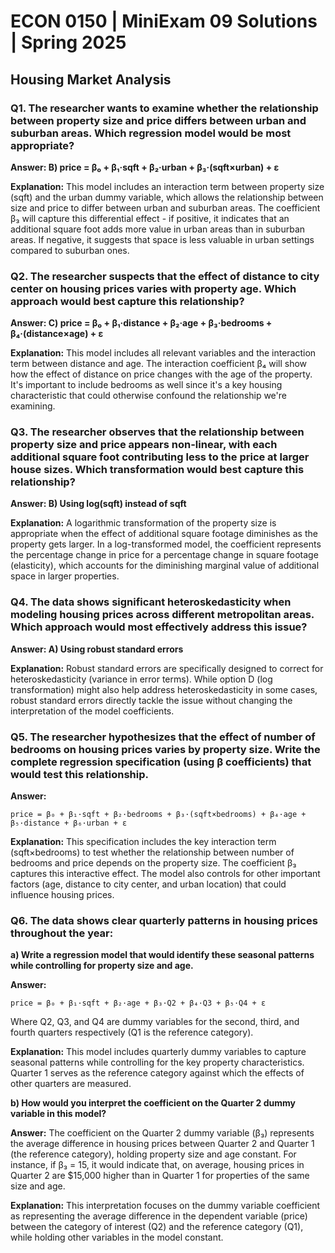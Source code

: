 # ECON 0150 | MiniExam 09 Solutions | Spring 2025

## Housing Market Analysis

### Q1. The researcher wants to examine whether the relationship between property size and price differs between urban and suburban areas. Which regression model would be most appropriate?

**Answer: B) price = β₀ + β₁·sqft + β₂·urban + β₃·(sqft×urban) + ε**

**Explanation:** This model includes an interaction term between property size (sqft) and the urban dummy variable, which allows the relationship between size and price to differ between urban and suburban areas. The coefficient β₃ will capture this differential effect - if positive, it indicates that an additional square foot adds more value in urban areas than in suburban areas. If negative, it suggests that space is less valuable in urban settings compared to suburban ones.

### Q2. The researcher suspects that the effect of distance to city center on housing prices varies with property age. Which approach would best capture this relationship?

**Answer: C) price = β₀ + β₁·distance + β₂·age + β₃·bedrooms + β₄·(distance×age) + ε**

**Explanation:** This model includes all relevant variables and the interaction term between distance and age. The interaction coefficient β₄ will show how the effect of distance on price changes with the age of the property. It's important to include bedrooms as well since it's a key housing characteristic that could otherwise confound the relationship we're examining.

### Q3. The researcher observes that the relationship between property size and price appears non-linear, with each additional square foot contributing less to the price at larger house sizes. Which transformation would best capture this relationship?

**Answer: B) Using log(sqft) instead of sqft**

**Explanation:** A logarithmic transformation of the property size is appropriate when the effect of additional square footage diminishes as the property gets larger. In a log-transformed model, the coefficient represents the percentage change in price for a percentage change in square footage (elasticity), which accounts for the diminishing marginal value of additional space in larger properties.

### Q4. The data shows significant heteroskedasticity when modeling housing prices across different metropolitan areas. Which approach would most effectively address this issue?

**Answer: A) Using robust standard errors**

**Explanation:** Robust standard errors are specifically designed to correct for heteroskedasticity (variance in error terms). While option D (log transformation) might also help address heteroskedasticity in some cases, robust standard errors directly tackle the issue without changing the interpretation of the model coefficients.

### Q5. The researcher hypothesizes that the effect of number of bedrooms on housing prices varies by property size. Write the complete regression specification (using β coefficients) that would test this relationship.

**Answer:** 
```
price = β₀ + β₁·sqft + β₂·bedrooms + β₃·(sqft×bedrooms) + β₄·age + β₅·distance + β₆·urban + ε
```

**Explanation:** This specification includes the key interaction term (sqft×bedrooms) to test whether the relationship between number of bedrooms and price depends on the property size. The coefficient β₃ captures this interactive effect. The model also controls for other important factors (age, distance to city center, and urban location) that could influence housing prices.

### Q6. The data shows clear quarterly patterns in housing prices throughout the year:

**a) Write a regression model that would identify these seasonal patterns while controlling for property size and age.**

**Answer:**
```
price = β₀ + β₁·sqft + β₂·age + β₃·Q2 + β₄·Q3 + β₅·Q4 + ε
```
Where Q2, Q3, and Q4 are dummy variables for the second, third, and fourth quarters respectively (Q1 is the reference category).

**Explanation:** This model includes quarterly dummy variables to capture seasonal patterns while controlling for the key property characteristics. Quarter 1 serves as the reference category against which the effects of other quarters are measured.

**b) How would you interpret the coefficient on the Quarter 2 dummy variable in this model?**

**Answer:** The coefficient on the Quarter 2 dummy variable (β₃) represents the average difference in housing prices between Quarter 2 and Quarter 1 (the reference category), holding property size and age constant. For instance, if β₃ = 15, it would indicate that, on average, housing prices in Quarter 2 are $15,000 higher than in Quarter 1 for properties of the same size and age.

**Explanation:** This interpretation focuses on the dummy variable coefficient as representing the average difference in the dependent variable (price) between the category of interest (Q2) and the reference category (Q1), while holding other variables in the model constant.
